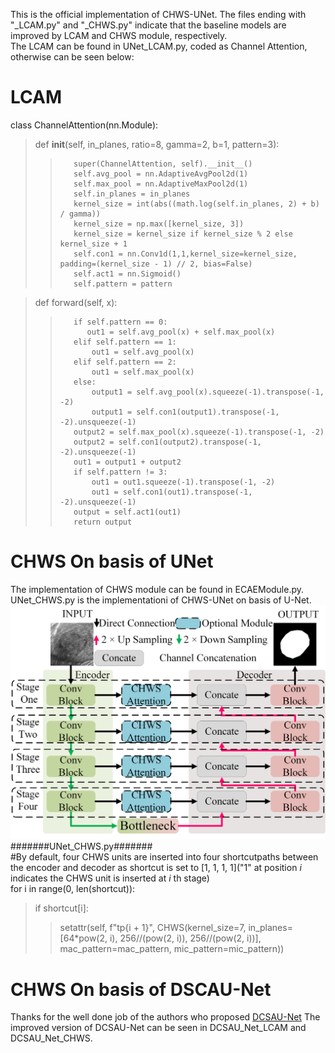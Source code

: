 This is the official implementation of CHWS-UNet. The files ending with "_LCAM.py" and "_CHWS.py" indicate that the baseline models are improved by LCAM and CHWS module, respectively.   
The LCAM can be found in UNet_LCAM.py, coded as Channel Attention, otherwise can be seen below:
# LCAM 
class ChannelAttention(nn.Module):  
>    def __init__(self, in_planes, ratio=8, gamma=2, b=1, pattern=3):  
>>        super(ChannelAttention, self).__init__()  
>>        self.avg_pool = nn.AdaptiveAvgPool2d(1)  
>>        self.max_pool = nn.AdaptiveMaxPool2d(1)  
>>        self.in_planes = in_planes   
>>        kernel_size = int(abs((math.log(self.in_planes, 2) + b) / gamma))  
>>        kernel_size = np.max([kernel_size, 3])  
>>        kernel_size = kernel_size if kernel_size % 2 else kernel_size + 1  
>>        self.con1 = nn.Conv1d(1,1,kernel_size=kernel_size, padding=(kernel_size - 1) // 2, bias=False)  
>>        self.act1 = nn.Sigmoid()  
>>        self.pattern = pattern  

>    def forward(self, x):  
>>        if self.pattern == 0:  
>>           out1 = self.avg_pool(x) + self.max_pool(x)  
>>        elif self.pattern == 1:  
>>            out1 = self.avg_pool(x)  
>>        elif self.pattern == 2:  
>>            out1 = self.max_pool(x)  
>>        else:  
>>            output1 = self.avg_pool(x).squeeze(-1).transpose(-1, -2)  
>>            output1 = self.con1(output1).transpose(-1, -2).unsqueeze(-1)  
>>        output2 = self.max_pool(x).squeeze(-1).transpose(-1, -2)  
>>        output2 = self.con1(output2).transpose(-1, -2).unsqueeze(-1)  
>>        out1 = output1 + output2  
>>        if self.pattern != 3:  
>>            out1 = out1.squeeze(-1).transpose(-1, -2)  
>>            out1 = self.con1(out1).transpose(-1, -2).unsqueeze(-1)  
>>        output = self.act1(out1)  
>>        return output  

# CHWS On basis of UNet      
The implementation of CHWS module can be found in ECAEModule.py. UNet_CHWS.py is the  implementationi of CHWS-UNet on basis of U-Net.  
![CHWS-UNet](UNet_base.png)
#######UNet_CHWS.py#######  
#By default, four CHWS units are inserted into four shortcutpaths between the encoder and decoder as shortcut is set to [1, 1, 1, 1]("1" at position _i_ indicates the CHWS unit is inserted at _i_ th stage)  
for i in range(0, len(shortcut)):  
> if shortcut[i]:  
>> setattr(self, f"tp{i + 1}", CHWS(kernel_size=7, in_planes=[64*pow(2, i), 256//(pow(2, i)), 256//(pow(2, i))], mac_pattern=mac_pattern, mic_pattern=mic_pattern))  

# CHWS On basis of DSCAU-Net
Thanks for the well done job of the authors who proposed [DCSAU-Net](https://github.com/xq141839/DCSAU-Net) The improved version of DCSAU-Net can be seen in DCSAU_Net_LCAM and DCSAU_Net_CHWS.
